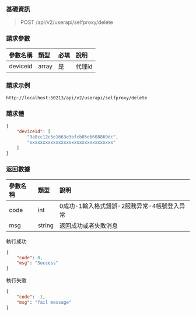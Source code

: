 ### 基礎資訊

> POST /api/v2/userapi/selfproxy/delete

### 請求參數

| 參數名稱 | 類型 | 必填 | 說明 |
| :-------- | :----- | :--- | :--------------------------------------------------------------------------------------------------------------------------------------------------------------------- |
| deviceid      | array | 是   | 代理id |

### 請求示例

```
http://localhost:50213/api/v2/userapi/selfproxy/delete
```

### 請求體

```json
{
    "deviceid": [
        "9a8cc12c5e1663e3efcb05e6608869dc",
        "xxxxxxxxxxxxxxxxxxxxxxxxxxxxxxxx"
    ]
}
```

### 返回數據

| 參數名稱 | 類型   | 說明                                        |
| :------- | :----- | :------------------------------------------ |
| code     | int    | 0成功-1輸入格式錯誤-2服務异常-4帳號登入异常 |
| msg      | string | 返回成功或者失敗消息                        |

執行成功

```json
{
    "code": 0,
    "msg": "Success"
}
```

執行失敗

```json
{
    "code": -1,
    "msg": "fail message"
}
```


